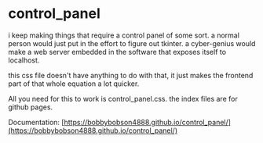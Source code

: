 # control_panel

i keep making things that require a control panel of some sort. a normal person would just put in the effort to figure out tkinter. a cyber-genius would make a web server embedded in the software that exposes itself to localhost.

this css file doesn't have anything to do with that, it just makes the frontend part of that whole equation a lot quicker.

All you need for this to work is control_panel.css. the index files are for github pages.

Documentation: [https://bobbybobson4888.github.io/control_panel/](https://bobbybobson4888.github.io/control_panel/)
